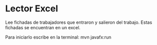 # Lector Excel
Lee fichadas de trabajadores que entraron y salieron del trabajo. Estas fichadas se encuentran en un excel. 

Para iniciarlo escribe en la terminal: mvn javafx:run
